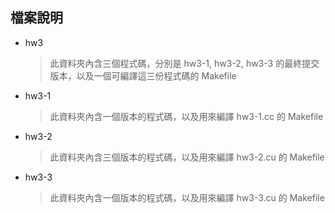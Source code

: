 ## 檔案說明
- hw3
    > 此資料夾內含三個程式碼，分別是 hw3-1, hw3-2, hw3-3 的最終提交版本，以及一個可編譯這三份程式碼的 Makefile
- hw3-1
    > 此資料夾內含一個版本的程式碼，以及用來編譯 hw3-1.cc 的 Makefile
- hw3-2
    > 此資料夾內含三個版本的程式碼，以及用來編譯 hw3-2.cu 的 Makefile
- hw3-3
    > 此資料夾內含一個版本的程式碼，以及用來編譯 hw3-3.cu 的 Makefile